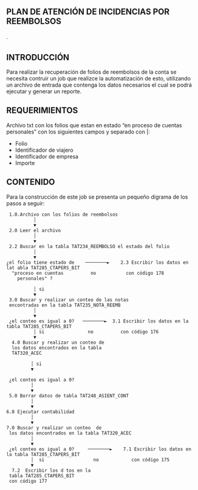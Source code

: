 ## PLAN DE ATENCIÓN DE INCIDENCIAS POR REEMBOLSOS
###### .

## INTRODUCCIÓN

Para realizar la recuperación de folios de reembolsos de la conta se necesita contruir un job que realizce la automatización de esto, utilizando un archivo de entrada que contenga los datos necesarios el cual se podrá ejecutar y generar un reporte. 



## REQUERIMIENTOS

Archivo txt con  los folios que estan en estado “en proceso de cuentas personales” con los siguientes campos y separado con |:

* Folio
* Identificador de viajero
* Identificador de empresa
* Importe


## CONTENIDO

Para la construcción de este job se presenta un pequeño digrama de los pasos a seguir:


     1.0.Archivo con los folios de reembolsos
              │  
              ▼
     2.0 Leer el archivo
              │
              ▼
     2.2 Buscar en la tabla TAT234_REEMBOLSO el estado del folio
              │
              ▼
    ¿el folio tiene estado de    ────────►    2.3 Escribir los datos en lat abla TAT285_CTAPERS_BIT
      "proceso en cuentas          no           con código 178
        personales" ?
        
              │ si
              ▼
     3.0 Buscar y realizar un conteo de las notas 
     encontradas en la tabla TAT235_NOTA_REEMB
              │
              ▼
     ¿el conteo es igual a 0?   ────────►  3.1 Escribir los datos en la tabla TAT285_CTAPERS_BIT
              │ si                no          con código 176
              ▼                                                            
      4.0 Buscar y realizar un conteo de 
      los datos encontrados en la tabla 
      TAT320_ACEC

             │ si
             ▼

     ¿el conteo es igual a 0?
             │
             ▼
     5.0 Borrar datos de tabla TAT248_ASIENT_CONT
             │
             ▼
    6.0 Ejecutar contabilidad
             │
             ▼
    7.0 Buscar y realizar un conteo  de 
     los datos encontrados en la tabla TAT320_ACEC
             │
             ▼
     ¿el conteo es igual a 0?     ────────►    7.1 Escribir los datos en la tabla TAT285_CTAPERS_BIT
             │  si                  no            con código 175
             ▼                                   
      7.2  Escribir los d tos en la
     tabla TAT285_CTAPERS_BIT
     con código 177

